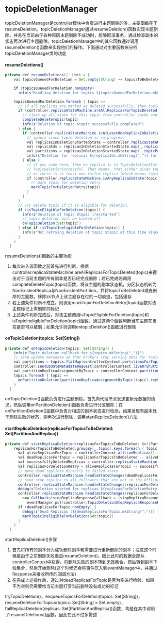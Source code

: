 # topicDeletionManager

topicDeletionManager是controller模块中负责进行主题删除的类，主要函数在于resumeDeletion。topicDeletionManager通过resumeDeletion()函数实现主题删除，并且在当前由于各种原因主题删除不成功时，能够回滚事务，通过检查副本的状态再次进行主题删除。topicDeletionManager中的其它函数通过调用resumeDeletion()函数来实现他们的操作。下面通过对主要函数来分析topicDeletionManager类的功能

#### resumeDeletions()

```java
private def resumeDeletions(): Unit = {
    val topicsQueuedForDeletion = Set.empty[String] ++ topicsToBeDeleted

    if (topicsQueuedForDeletion.nonEmpty)
      info(s"Handling deletion for topics ${topicsQueuedForDeletion.mkString(",")}")

    topicsQueuedForDeletion.foreach { topic =>
      // if all replicas are marked as deleted successfully, then topic deletion is done
      if (controller.replicaStateMachine.areAllReplicasForTopicDeleted(topic)) {
        // clear up all state for this topic from controller cache and zookeeper
        completeDeleteTopic(topic)
        info(s"Deletion of topic $topic successfully completed")
      } else {
        if (controller.replicaStateMachine.isAtLeastOneReplicaInDeletionStartedState(topic)) {
          // ignore since topic deletion is in progress
          val replicasInDeletionStartedState = controller.replicaStateMachine.replicasInState(topic, ReplicaDeletionStarted)
          val replicaIds = replicasInDeletionStartedState.map(_.replica)
          val partitions = replicasInDeletionStartedState.map(_.topicPartition)
          info(s"Deletion for replicas ${replicaIds.mkString(",")} for partition ${partitions.mkString(",")} of topic $topic in progress")
        } else {
          // if you come here, then no replica is in TopicDeletionStarted and all replicas are not in
          // TopicDeletionSuccessful. That means, that either given topic haven't initiated deletion
          // or there is at least one failed replica (which means topic deletion should be retried).
          if (controller.replicaStateMachine.isAnyReplicaInState(topic, ReplicaDeletionIneligible)) {
            // mark topic for deletion retry
            markTopicForDeletionRetry(topic)
          }
        }
      }
      // Try delete topic if it is eligible for deletion.
      if (isTopicEligibleForDeletion(topic)) {
        info(s"Deletion of topic $topic (re)started")
        // topic deletion will be kicked off
        onTopicDeletion(Set(topic))
      } else if (isTopicIneligibleForDeletion(topic)) {
        info(s"Not retrying deletion of topic $topic at this time since it is marked ineligible for deletion")
      }
    }
  }
```

resumeDeletions()函数的主要功能

1. 每次进入该函数之前首先进行判断，根据controller.replicaStateMachine.areAllReplicasForTopicDeleted(topic)来得出对于当前主题的所有副本是否已经完成删除；若已完成则调用completeDeleteTopic(topic)函数，将该主题的副本状态机，分区状态机转为NonExistentReplica与NonExistentPartition，并将topicToBeDeleted减去删除的主题数，移除zk节点上该主题存在过的一切痕迹，包括缓存
2. 若上述条件判断不成立，则调用markTopicForDeletionRetry(topic)函数对该主题标记上需删除的标记
3. 上述条件判断完成后，对该主题调用isTopicEligibleForDeletion(topic)和isTopicIneligibleForDeletion(topic)函数，通过这两个函数判断当前主题在当前是否可以被删；如果允许则调用ontopicDeletion()函数进行删除

#### onTopicDeletion(topics: Set[String])

```java
private def onTopicDeletion(topics: Set[String]) {
    info(s"Topic deletion callback for ${topics.mkString(",")}")
    // send update metadata so that brokers stop serving data for topics to be deleted
    val partitions = topics.flatMap(controllerContext.partitionsForTopic)
    controller.sendUpdateMetadataRequest(controllerContext.liveOrShuttingDownBrokerIds.toSeq, partitions)
    val partitionReplicaAssignmentByTopic = controllerContext.partitionReplicaAssignment.groupBy(p => p._1.topic)
    topics.foreach { topic =>
      onPartitionDeletion(partitionReplicaAssignmentByTopic(topic).keySet)
    }
  }
```

onTopicDeletion()函数负责进行主题删除。首先向代理节点发送更新元数据的请求，然后调用onPartitionDeletion()函数负责进行分区删除；在onPartitionDeletion()函数中负责对相应的副本状态进行检测，如果发现有副本处于删除失败的状态，则再次进行删除，调用startReplicaDeletion()方法

#### startReplicaDeletion(replicasForTopicsToBeDeleted: Set[PartitionAndReplica])

```java
private def startReplicaDeletion(replicasForTopicsToBeDeleted: Set[PartitionAndReplica]) {
    replicasForTopicsToBeDeleted.groupBy(_.topic).keys.foreach { topic =>
      val aliveReplicasForTopic = controllerContext.allLiveReplicas().filter(p => p.topic == topic)
      val deadReplicasForTopic = replicasForTopicsToBeDeleted -- aliveReplicasForTopic
      val successfullyDeletedReplicas = controller.replicaStateMachine.replicasInState(topic, ReplicaDeletionSuccessful)
      val replicasForDeletionRetry = aliveReplicasForTopic -- successfullyDeletedReplicas
      // move dead replicas directly to failed state
      controller.replicaStateMachine.handleStateChanges(deadReplicasForTopic.toSeq, ReplicaDeletionIneligible)
      // send stop replica to all followers that are not in the OfflineReplica state so they stop sending fetch requests to the leader
      controller.replicaStateMachine.handleStateChanges(replicasForDeletionRetry.toSeq, OfflineReplica)
      debug(s"Deletion started for replicas ${replicasForDeletionRetry.mkString(",")}")
      controller.replicaStateMachine.handleStateChanges(replicasForDeletionRetry.toSeq, ReplicaDeletionStarted,
        new Callbacks(stopReplicaResponseCallback = (stopReplicaResponseObj, replicaId) =>
          eventManager.put(controller.TopicDeletionStopReplicaResponseReceived(stopReplicaResponseObj, replicaId))))
      if (deadReplicasForTopic.nonEmpty) {
        debug(s"Dead Replicas (${deadReplicasForTopic.mkString(",")}) found for topic $topic")
        markTopicIneligibleForDeletion(Set(topic))
      }
    }
  }
```

startReplicaDeletion()步骤

1. 首先将所有的副本分为成功删除副本和需要进行重新删除的副本；注意这个时候是由于之前删除失败重启resumeDeletion()，因此此时的数据全部从controllerContext中获得。将删除失败的副本转到无效集合，然后转到副本下线集合，然后开始删除(这个时候还会将事件压入到eventManager中，并通过Response来接收所传的回调方法)
2. 在完成上述操作后，通过对deadReplicasForTopic是否为空进行检验，如果不为空则仍需要给当前主题打赏当前删除没有成功的标记

tryTopicDeletion()，enqueueTopicsForDeletion(topics: Set[String])，resumeDeletionForTopics(topics: Set[String] = Set.empty)，failReplicaDeletion(replicas: Set[PartitionAndReplica])函数，均是在其中调用了resumeDeletions()函数，因此在此不过多赘述
